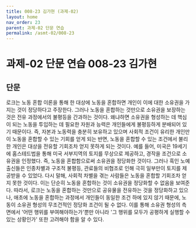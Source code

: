 ```yaml
---
title: 008-23 김가현 (과제-02)
layout: home
nav_order: 23
parent: 과제-02 단문 연습
permalink: /asmt-02/008-23
---
```


# 과제-02 단문 연습 008-23 김가현 

## 단문

로크는 노동 혼합 이론을 통해 한 대상에 노동을 혼합하면 개인이 이에 대한 소유권을 가지는 것이 정당하다고 주장한다. 그러나 노동을 혼합하는 것만으로 소유권을 보장하는 것은 전유 과정에서의 불평등을 간과하는 것이다. 왜냐하면 소유권을 형성하는 데 핵심이 되는 노동을 투입하는 데 필요한 자원과 능력은 개인들에게 불평등하게 분배되어 있기 때문이다. 즉, 자본과 노동력을 충분히 보유하고 있으며 사회적 조건이 유리한 개인만이 노동을 혼합할 수 있는 기회를 얻게 되는 반면, 노동을 혼합할 수 있는 조건에서 불리한 개인은 대상을 전유할 기회조차 얻지 못하게 되는 것이다. 예를 들어, 미국은 19세기에 홈스테드법을 통해 미국 서부지역의 토지를 무상으로 제공하고, 경작을 조건으로 소유권을 인정했다. 즉, 노동을 혼합함으로써 소유권을 정당화한 것이다. 그러나 흑인 노예 출신들은 인종차별과 구조적 불평등, 관료들의 비협조로 인해 극히 일부만이 토지를 제공받을 수 있었다. 다시 말해, 사회적 차별을 겪는 사람들은 노동을 혼합할 기회조차 얻지 못한 것이다. 이는 단순히 노동을 혼합하는 것이 소유권을 정당화할 수 없음을 보여준다. 따라서, 로크는 노동을 혼합하는 것만으로 공유물을 전유하는 것을 정당화하고 있으나, 애초에 노동을 혼합하는 과정에서 개인들이 동일한 조건 하에 있지 않기 때문에, 노동이 소유권 형성의 무조건적인 정당화 조건이 될 수 없다. 이를 통해 소유권 형성의 측면에서 '어떤 행위를 부여해야하는가'뿐만 아니라 '그 행위를 모두가 공평하게 실행할 수 있는 상황인가' 또한 고려해야 함을 알 수 있다.
